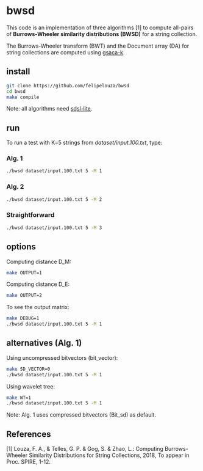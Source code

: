 # bwsd 

This code is an implementation of three algorithms [1] to compute all-pairs of **Burrows-Wheeler similarity distributions (BWSD)** for a string collection.

The Burrows-Wheeler transform (BWT) and the Document array (DA) for string collections are computed using [gsaca-k](https://github.com/felipelouza/gsa-is/).

## install

```sh
git clone https://github.com/felipelouza/bwsd
cd bwsd
make compile
```

Note: all algorithms need [sdsl-lite](https://github.com/simongog/sdsl-lite).

## run

To run a test with K=5 strings from _dataset/input.100.txt_, type:

### Alg. 1

```sh
./bwsd dataset/input.100.txt 5 -M 1
```

### Alg. 2

```sh
./bwsd dataset/input.100.txt 5 -M 2
```

### Straightforward

```sh
./bwsd dataset/input.100.txt 5 -M 3
```

## options

Computing distance D\_M:

```sh
make OUTPUT=1
```

Computing distance D\_E:

```sh
make OUTPUT=2
```

To see the output matrix:

```sh
make DEBUG=1
./bwsd dataset/input.100.txt 5 -M 1
```


## alternatives (Alg. 1)

Using uncompressed bitvectors (bit\_vector):

```sh
make SD_VECTOR=0
./bwsd dataset/input.100.txt 5 -M 1
```

Using wavelet tree:

```sh
make WT=1
./bwsd dataset/input.100.txt 5 -M 1
```

Note: Alg. 1 uses compressed bitvectors (Bit\_sd) as default.

## References

\[1\] 
Louza, F. A., & Telles, G. P. & Gog, S. & Zhao, L.: Computing Burrows-Wheeler Similarity Distributions for String Collections, 2018, To appear in Proc. SPIRE, 1-12. 

